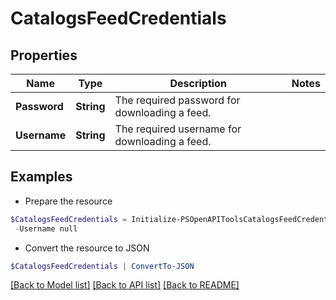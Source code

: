 # CatalogsFeedCredentials
## Properties

Name | Type | Description | Notes
------------ | ------------- | ------------- | -------------
**Password** | **String** | The required password for downloading a feed. | 
**Username** | **String** | The required username for downloading a feed. | 

## Examples

- Prepare the resource
```powershell
$CatalogsFeedCredentials = Initialize-PSOpenAPIToolsCatalogsFeedCredentials  -Password null `
 -Username null
```

- Convert the resource to JSON
```powershell
$CatalogsFeedCredentials | ConvertTo-JSON
```

[[Back to Model list]](../README.md#documentation-for-models) [[Back to API list]](../README.md#documentation-for-api-endpoints) [[Back to README]](../README.md)

